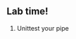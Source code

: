 <!-- .slide: data-background="url('img/lab2.jpg')" -->
<!-- .slide: class="lab" -->

## Lab time!

1. Unittest your pipe
